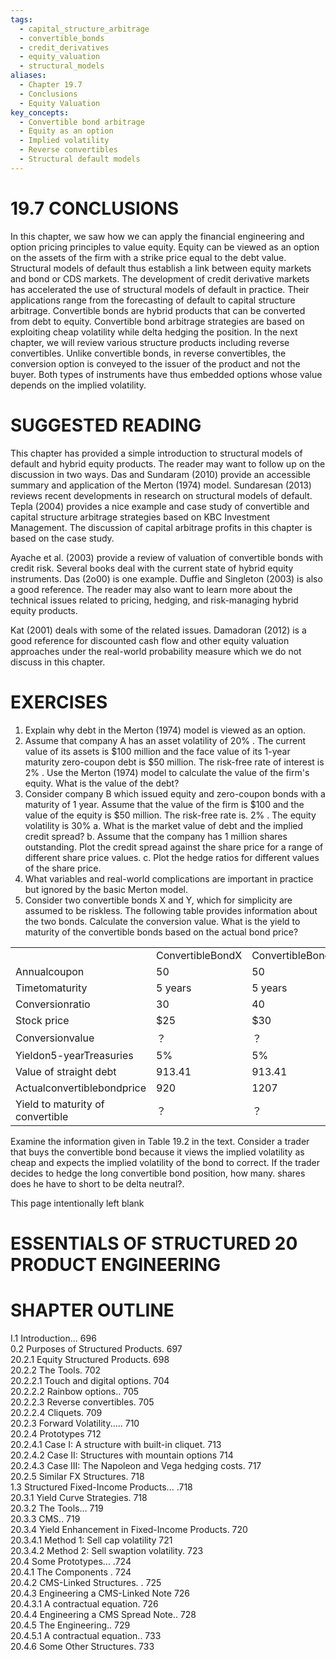 ```yaml
---
tags:
  - capital_structure_arbitrage
  - convertible_bonds
  - credit_derivatives
  - equity_valuation
  - structural_models
aliases:
  - Chapter 19.7
  - Conclusions
  - Equity Valuation
key_concepts:
  - Convertible bond arbitrage
  - Equity as an option
  - Implied volatility
  - Reverse convertibles
  - Structural default models
---
```


# 19.7 CONCLUSIONS  

In this chapter, we saw how we can apply the financial engineering and option pricing principles to value equity. Equity can be viewed as an option on the assets of the firm with a strike price equal to the debt value. Structural models of default thus establish a link between equity markets and bond or CDS markets. The development of credit derivative markets has accelerated the use of structural models of default in practice. Their applications range from the forecasting of default to capital structure arbitrage. Convertible bonds are hybrid products that can be converted from debt to equity. Convertible bond arbitrage strategies are based on exploiting cheap volatility while delta hedging the position. In the next chapter, we will review various structure products including reverse convertibles. Unlike convertible bonds, in reverse convertibles, the conversion option is conveyed to the issuer of the product and not the buyer. Both types of instruments have thus embedded options whose value depends on the implied volatility.  

# SUGGESTED READING  

This chapter has provided a simple introduction to structural models of default and hybrid equity products. The reader may want to follow up on the discussion in two ways. Das and Sundaram (2010) provide an accessible summary and application of the Merton (1974) model. Sundaresan (2013) reviews recent developments in research on structural models of default. Tepla (2004) provides a nice example and case study of convertible and capital structure arbitrage strategies based on KBC Investment Management. The discussion of capital arbitrage profits in this chapter is based on the case study.  

Ayache et al. (2003) provide a review of valuation of convertible bonds with credit risk. Several books deal with the current state of hybrid equity instruments. Das (2o00) is one example. Duffie and Singleton (2003) is also a good reference. The reader may also want to learn more about the technical issues related to pricing, hedging, and risk-managing hybrid equity products.  

Kat (2001) deals with some of the related issues. Damadoran (2012) is a good reference for discounted cash flow and other equity valuation approaches under the real-world probability measure which we do not discuss in this chapter.  

# EXERCISES  

1. Explain why debt in the Merton (1974) model is viewed as an option.   
2. Assume that company A has an asset volatility of $20\%$ . The current value of its assets is $\$100$ million and the face value of its 1-year maturity zero-coupon debt is $\$50$ million. The risk-free rate of interest is $2\%$ . Use the Merton (1974) model to calculate the value of the firm's equity. What is the value of the debt?   
3. Consider company B which issued equity and zero-coupon bonds with a maturity of 1 year. Assume that the value of the firm is $\$100$ and the value of the equity is $\$50$ million. The risk-free rate is. $2\%$ . The equity volatility is $30\%$ a. What is the market value of debt and the implied credit spread? b. Assume that the company has 1 million shares outstanding. Plot the credit spread against the share price for a range of different share price values. c. Plot the hedge ratios for different values of the share price.   
4. What variables and real-world complications are important in practice but ignored by the basic Merton model.   
5. Consider two convertible bonds X and Y, which for simplicity are assumed to be riskless. The following table provides information about the two bonds. Calculate the conversion value. What is the yield to maturity of the convertible bonds based on the actual bond price?  

<html><body><table><tr><td></td><td>ConvertibleBondX</td><td>ConvertibleBondY</td></tr><tr><td>Annualcoupon</td><td>50</td><td>50</td></tr><tr><td>Timetomaturity</td><td>5 years</td><td>5 years</td></tr><tr><td>Conversionratio</td><td>30</td><td>40</td></tr><tr><td>Stock price</td><td>$25</td><td>$30</td></tr><tr><td>Conversionvalue</td><td>？</td><td>？</td></tr><tr><td>Yieldon5-yearTreasuries</td><td>5%</td><td>5%</td></tr><tr><td>Value of straight debt</td><td>913.41</td><td>913.41</td></tr><tr><td>Actualconvertiblebondprice</td><td>920</td><td>1207</td></tr><tr><td>Yield to maturity of convertible</td><td>？</td><td>？</td></tr></table></body></html>  

Examine the information given in Table 19.2 in the text. Consider a trader that buys the convertible bond because it views the implied volatility as cheap and expects the implied volatility of the bond to correct. If the trader decides to hedge the long convertible bond position, how many. shares does he have to short to be delta neutral?.  

This page intentionally left blank  

# ESSENTIALS OF STRUCTURED 20 PRODUCT ENGINEERING  

# SHAPTER OUTLINE  

I.1 Introduction... 696   
0.2 Purposes of Structured Products. 697   
20.2.1 Equity Structured Products. 698   
20.2.2 The Tools. 702   
20.2.2.1 Touch and digital options. 704   
20.2.2.2 Rainbow options.. 705   
20.2.2.3 Reverse convertibles. 705   
20.2.2.4 Cliquets. 709   
20.2.3 Forward Volatility..... 710   
20.2.4 Prototypes 712   
20.2.4.1 Case I: A structure with built-in cliquet. 713   
20.2.4.2 Case II: Structures with mountain options 714   
20.2.4.3 Case III: The Napoleon and Vega hedging costs. 717   
20.2.5 Similar FX Structures. 718   
1.3 Structured Fixed-Income Products... .718   
20.3.1 Yield Curve Strategies. 718   
20.3.2 The Tools... 719   
20.3.3 CMS.. 719   
20.3.4 Yield Enhancement in Fixed-Income Products. 720   
20.3.4.1 Method 1: Sell cap volatility 721   
20.3.4.2 Method 2: Sell swaption volatility. 723   
20.4 Some Prototypes... .724   
20.4.1 The Components . 724   
20.4.2 CMS-Linked Structures. . 725   
20.4.3 Engineering a CMS-Linked Note 726   
20.4.3.1 A contractual equation. 726   
20.4.4 Engineering a CMS Spread Note.. 728   
20.4.5 The Engineering.. 729   
20.4.5.1 A contractual equation.. 733   
20.4.6 Some Other Structures. 733  
